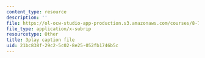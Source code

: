 ```yaml
---
content_type: resource
description: ''
file: https://ol-ocw-studio-app-production.s3.amazonaws.com/courses/8-701-introduction-to-nuclear-and-particle-physics-fall-2020/21bc838f29c25c028e25052fb1746b5c_ygls16dl8Sc.vtt
file_type: application/x-subrip
resourcetype: Other
title: 3play caption file
uid: 21bc838f-29c2-5c02-8e25-052fb1746b5c
---
```

